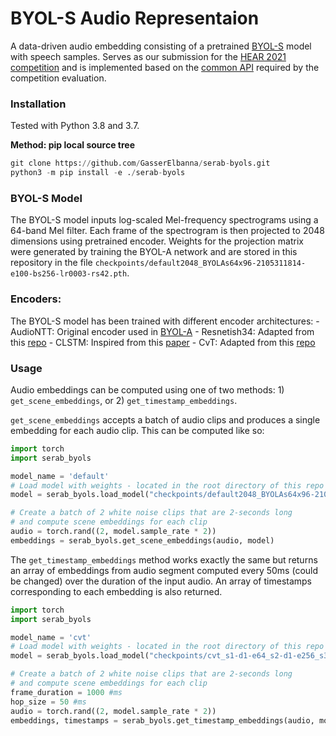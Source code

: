 # BYOL-S Audio Representaion

A data-driven audio embedding consisting of a pretrained [BYOL-S](https://arxiv.org/abs/2110.03414) model with speech samples. Serves as our submission for the [HEAR 2021 competition](https://neuralaudio.ai/hear2021-holistic-evaluation-of-audio-representations.html) and is implemented based on the [common API](https://neuralaudio.ai/hear2021-holistic-evaluation-of-audio-representations.html#common-api) required by the competition evaluation.


### Installation

Tested with Python 3.8 and 3.7.

**Method: pip local source tree**

```python
git clone https://github.com/GasserElbanna/serab-byols.git
python3 -m pip install -e ./serab-byols
```

### BYOL-S Model

The BYOL-S model inputs log-scaled Mel-frequency spectrograms using a
64-band Mel filter. Each frame of the spectrogram is then projected to 2048
dimensions using pretrained encoder. Weights for the projection matrix were
generated by training the BYOL-A network and are stored in this repository in the
file `checkpoints/default2048_BYOLAs64x96-2105311814-e100-bs256-lr0003-rs42.pth`.

### Encoders:

The BYOL-S model has been trained with different encoder architectures:
    - AudioNTT: Original encoder used in [BYOL-A](https://arxiv.org/abs/2103.06695)
    - Resnetish34: Adapted from this [repo](https://github.com/daisukelab/sound-clf-pytorch/blob/master/src/models.py)
    - CLSTM: Inspired from this [paper](https://www.degruyter.com/document/doi/10.1515/jisys-2018-0372/html?lang=de#j_jisys-2018-0372_ref_030)
    - CvT: Adapted from this [repo](https://github.com/lucidrains/vit-pytorch#cvt)


### Usage

Audio embeddings can be computed using one of two methods: 1)
`get_scene_embeddings`, or 2) `get_timestamp_embeddings`.

`get_scene_embeddings` accepts a batch of audio clips and produces a single embedding
for each audio clip. This can be computed like so:
```python
import torch
import serab_byols

model_name = 'default'
# Load model with weights - located in the root directory of this repo
model = serab_byols.load_model("checkpoints/default2048_BYOLAs64x96-2105311814-e100-bs256-lr0003-rs42.pth", model_name)

# Create a batch of 2 white noise clips that are 2-seconds long
# and compute scene embeddings for each clip
audio = torch.rand((2, model.sample_rate * 2))
embeddings = serab_byols.get_scene_embeddings(audio, model)
```

The `get_timestamp_embeddings` method works exactly the same but returns an array
of embeddings from audio segment computed every 50ms (could be changed) over the duration of the input audio. An array
of timestamps corresponding to each embedding is also returned.

```python
import torch
import serab_byols

model_name = 'cvt'
# Load model with weights - located in the root directory of this repo
model = serab_byols.load_model("checkpoints/cvt_s1-d1-e64_s2-d1-e256_s3-d1-e512_BYOLAs64x96-osandbyolaloss6373-e100-bs256-lr0003-rs42.pth", model_name)

# Create a batch of 2 white noise clips that are 2-seconds long
# and compute scene embeddings for each clip
frame_duration = 1000 #ms
hop_size = 50 #ms
audio = torch.rand((2, model.sample_rate * 2))
embeddings, timestamps = serab_byols.get_timestamp_embeddings(audio, model, frame_duration, hop_size)
```
